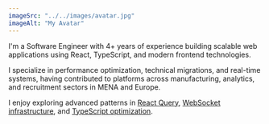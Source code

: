```yaml
---
imageSrc: "../../images/avatar.jpg"
imageAlt: "My Avatar"
---
```


I'm a Software Engineer with 4+ years of experience building scalable web applications using React, TypeScript, and modern frontend technologies.

I specialize in performance optimization, technical migrations, and real-time systems, having contributed to platforms across manufacturing, analytics, and recruitment sectors in MENA and Europe.

I enjoy exploring advanced patterns in <ins>React Query</ins>, <ins>WebSocket infrastructure</ins>, and <ins>TypeScript optimization</ins>.
